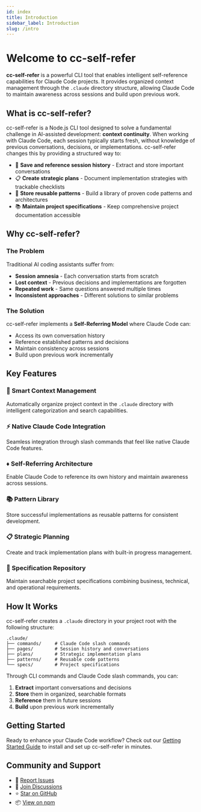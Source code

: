 ```yaml
---
id: index
title: Introduction
sidebar_label: Introduction
slug: /intro
---
```


# Welcome to cc-self-refer

**cc-self-refer** is a powerful CLI tool that enables intelligent self-reference capabilities for Claude Code projects. It provides organized context management through the `.claude` directory structure, allowing Claude Code to maintain awareness across sessions and build upon previous work.

## What is cc-self-refer?

cc-self-refer is a Node.js CLI tool designed to solve a fundamental challenge in AI-assisted development: **context continuity**. When working with Claude Code, each session typically starts fresh, without knowledge of previous conversations, decisions, or implementations. cc-self-refer changes this by providing a structured way to:

- 📝 **Save and reference session history** - Extract and store important conversations
- 📋 **Create strategic plans** - Document implementation strategies with trackable checklists
- 🎨 **Store reusable patterns** - Build a library of proven code patterns and architectures
- 📚 **Maintain project specifications** - Keep comprehensive project documentation accessible

## Why cc-self-refer?

### The Problem

Traditional AI coding assistants suffer from:
- **Session amnesia** - Each conversation starts from scratch
- **Lost context** - Previous decisions and implementations are forgotten
- **Repeated work** - Same questions answered multiple times
- **Inconsistent approaches** - Different solutions to similar problems

### The Solution

cc-self-refer implements a **Self-Referring Model** where Claude Code can:
- Access its own conversation history
- Reference established patterns and decisions
- Maintain consistency across sessions
- Build upon previous work incrementally

## Key Features

### 🧠 Smart Context Management
Automatically organize project context in the `.claude` directory with intelligent categorization and search capabilities.

### ⚡ Native Claude Code Integration
Seamless integration through slash commands that feel like native Claude Code features.

### ♦️ Self-Referring Architecture
Enable Claude Code to reference its own history and maintain awareness across sessions.

### 📚 Pattern Library
Store successful implementations as reusable patterns for consistent development.

### 📋 Strategic Planning
Create and track implementation plans with built-in progress management.

### 📝 Specification Repository
Maintain searchable project specifications combining business, technical, and operational requirements.

## How It Works

cc-self-refer creates a `.claude` directory in your project root with the following structure:

```
.claude/
├── commands/     # Claude Code slash commands
├── pages/        # Session history and conversations
├── plans/        # Strategic implementation plans
├── patterns/     # Reusable code patterns
└── specs/        # Project specifications
```

Through CLI commands and Claude Code slash commands, you can:
1. **Extract** important conversations and decisions
2. **Store** them in organized, searchable formats
3. **Reference** them in future sessions
4. **Build** upon previous work incrementally

## Getting Started

Ready to enhance your Claude Code workflow? Check out our [Getting Started Guide](/docs/getting-started/installation) to install and set up cc-self-refer in minutes.

## Community and Support

- 🐛 [Report Issues](https://github.com/mym0404/cc-self-refer/issues)
- 💬 [Join Discussions](https://github.com/mym0404/cc-self-refer/discussions)
- ⭐ [Star on GitHub](https://github.com/mym0404/cc-self-refer)
- 📦 [View on npm](https://www.npmjs.com/package/cc-self-refer)